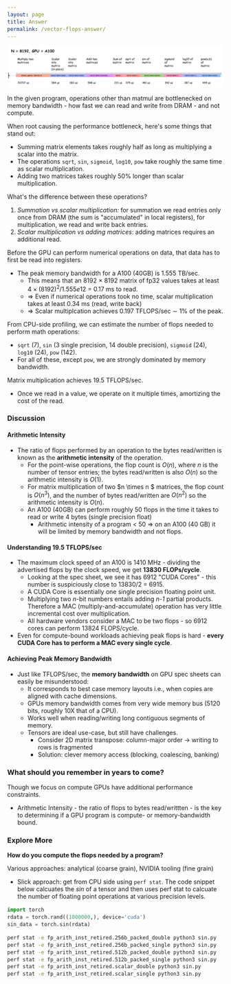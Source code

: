 ```yaml
---
layout: page
title: Answer
permalink: /vector-flops-answer/
---
```


<p align = "center">
  <a href="/vector_flops/assorted_flops.jpg">
    <img src = "/vector_flops/assorted_flops.jpg">
  </a>
</p>


In the given program, operations other than matmul are bottlenecked on memory bandwidth - how fast
we can read and write from DRAM - and not compute.

When root causing the performance bottleneck, here's some things that stand out:
 - Summing matrix elements takes roughly half as long as multiplying a scalar into the matrix.
 - The operations `sqrt`, `sin`, `sigmoid`, `log10`, `pow` take roughly the same time as scalar
   multiplication.
 - Adding two matrices takes roughly 50% longer than scalar multiplication.

What's the difference between these operations?
  1. *Summation vs scalar multiplication:* for summation we read entries only once from DRAM (the
     sum is "accumulated" in local registers), for multiplication, we read and write back entries.
  1. *Scalar multiplication vs adding matrices*: adding matrices requires an additional read.

Before the GPU can perform numerical operations on data, that data has to first be read into
registers.
  - The peak memory bandwidth for a A100 (40GB) is 1.555 TB/sec.
    - This means that an 8192 $\times$ 8192 matrix of fp32 values takes at least $4 \times
      (8192)^2/1.555e12$ = 0.17 ms to read.
    - => Even if numerical operations took no time, scalar multiplication takes at least 0.34 ms
      (read, write back)
    - => Scalar multiplcation achieves 0.197 TFLOPS/sec $\sim$ 1% of the peak.

From CPU-side profiling, we can estimate the number of flops needed to perform math operations:
  - `sqrt` (7), `sin` (3 single precision, 14 double precision), `sigmoid` (24), `log10` (24), `pow`
    (142).
  - For all of these, except `pow`, we are strongly dominated by memory bandwidth.

Matrix multiplication achieves 19.5 TFLOPS/sec.
   - Once we read in a value, we operate on it multiple times, amortizing the cost of the read.

### Discussion

#### Arithmetic Intensity
- The ratio of flops performed by an operation to the bytes read/written is known as the
  **arithmetic intensity** of the operation.
  - For the point-wise operations, the flop count is $O(n)$, where $n$ is the number of tensor
    entries; the bytes read/written is also $O(n)$ so the arithmetic intensity is $O(1)$.
  - For matrix multiplication of two $n \times n $ matrices, the flop count is $O(n^3)$, and the
    number of bytes read/written are $O(n^2)$ so the arithmetic intensity is $O(n)$.
  - An A100 (40GB) can perform roughly 50 flops in the time it takes to read or write 4 bytes
    (single precision float)
    - Arithmetic intensity of a program < 50 => on an A100 (40 GB) it will be limited by memory
      bandwidth and not flops.

#### Understanding 19.5 TFLOPS/sec
- The maximum clock speed of an A100 is 1410 MHz - dividing the advertised flops by the clock speed,
  we get **13830 FLOPs/cycle**.
  - Looking at the spec sheet, we see it has 6912 "CUDA Cores" - this number is suspiciously close
    to 13830/2 = 6915.
  - A CUDA Core is essentially one single precision floating point unit.
  - Multiplying two *n*-bit numbers entails adding *n-1* partial products. Therefore a MAC
    (multiply-and-accumulate) operation has very little incremental cost over multiplication.
  - All hardware vendors consider a MAC to be two flops - so 6912 cores can perform 13824
    FLOPS/cycle.
- Even for compute-bound workloads achieving peak flops is hard - **every CUDA Core has to perform a
  MAC every single cycle**.

#### Achieving Peak Memory Bandwidth
- Just like TFLOPS/sec, the **memory bandwidth** on GPU spec sheets can easily be misunderstood:
  - It corresponds to best case memory layouts i.e., when copies are aligned with cache dimensions.
  - GPUs memory bandwidth comes from very wide memory bus (5120 bits, roughly 10X that of a CPU).
  - Works well when reading/writing long contiguous segments of memory.
  - Tensors are ideal use-case, but still have challenges.
    - Consider 2D matrix transpose: column-major order -> writing to rows is fragmented
    - Solution: clever memory access (blocking, coalescing, banking)

### What should you remember in years to come?

Though we focus on compute GPUs have additional performance constraints.
 - Arithmetic Intensity - the ratio of flops to bytes read/writtten - is the key to determining if a
   GPU program is compute- or memory-bandwidth bound.

### Explore More

__How do you compute the flops needed by a program?__

Various approaches: analytical (coarse grain), NVIDIA tooling (fine grain)
  - Slick approach: get from CPU side using `perf stat`. The code snippet below calcuates the $sin$ of a
    tensor and then uses perf stat to calcuate the number of floating point operations at various
    precision levels.

``` python
import torch
rdata = torch.rand((1000000,), device='cuda')
sin_data = torch.sin(rdata)
```

``` bash
perf stat -e fp_arith_inst_retired.256b_packed_double python3 sin.py
perf stat -e fp_arith_inst_retired.256b_packed_single python3 sin.py
perf stat -e fp_arith_inst_retired.512b_packed_double python3 sin.py
perf stat -e fp_arith_inst_retired.512b_packed_single python3 sin.py
perf stat -e fp_arith_inst_retired.scalar_double python3 sin.py
perf stat -e fp_arith_inst_retired.scalar_single python3 sin.py
```
